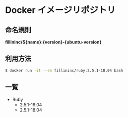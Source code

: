 # Docker イメージリポジトリ

## 命名規則

__fillininc/${name}:{version}-{ubuntu-version}__

## 利用方法

``` sh
$ docker run -it --rm fillininc/ruby:2.5.1-18.04 bash
```

## 一覧

- Ruby
    - 2.5.1-16.04
    - 2.5.1-18.04
